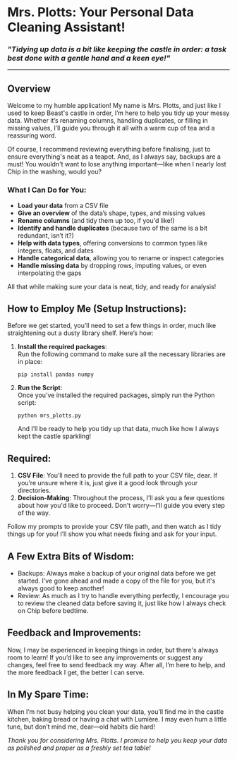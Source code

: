 # Mrs. Plotts: Your Personal Data Cleaning Assistant!

### *"Tidying up data is a bit like keeping the castle in order: a task best done with a gentle hand and a keen eye!"*

---
## Overview

Welcome to my humble application! My name is Mrs. Plotts, and just like I used to keep Beast's castle in order, I’m here to help you tidy up your messy data. Whether it’s renaming columns, handling duplicates, or filling in missing values, I’ll guide you through it all with a warm cup of tea and a reassuring word.

Of course, I recommend reviewing everything before finalising, just to ensure everything's neat as a teapot. And, as I always say, backups are a must! You wouldn't want to lose anything important—like when I nearly lost Chip in the washing, would you?

### What I Can Do for You:
- **Load your data** from a CSV file
- **Give an overview** of the data’s shape, types, and missing values
- **Rename columns** (and tidy them up too, if you'd like!)
- **Identify and handle duplicates** (because two of the same is a bit redundant, isn’t it?)
- **Help with data types**, offering conversions to common types like integers, floats, and dates
- **Handle categorical data**, allowing you to rename or inspect categories
- **Handle missing data** by dropping rows, imputing values, or even interpolating the gaps

All that while making sure your data is neat, tidy, and ready for analysis!


## How to Employ Me (Setup Instructions):
Before we get started, you’ll need to set a few things in order, much like straightening out a dusty library shelf. Here’s how:

1. **Install the required packages**:  
   Run the following command to make sure all the necessary libraries are in place:
   ```
   pip install pandas numpy
   ```

2. **Run the Script**:   
   Once you’ve installed the required packages, simply run the Python script:
   ```
   python mrs_plotts.py
   ```
   And I’ll be ready to help you tidy up that data, much like how I always kept the castle sparkling!

## Required:
1. **CSV File**: You’ll need to provide the full path to your CSV file, dear. If you’re unsure where it is, just give it a good look through your directories.
2. **Decision-Making**: Throughout the process, I’ll ask you a few questions about how you'd like to proceed. Don't worry—I'll guide you every step of the way.

Follow my prompts to provide your CSV file path, and then watch as I tidy things up for you! I’ll show you what needs fixing and ask for your input.

## A Few Extra Bits of Wisdom:
- Backups: Always make a backup of your original data before we get started. I’ve gone ahead and made a copy of the file for you, but it's always good to keep another!
- Review: As much as I try to handle everything perfectly, I encourage you to review the cleaned data before saving it, just like how I always check on Chip before bedtime.
## Feedback and Improvements:
Now, I may be experienced in keeping things in order, but there's always room to learn! If you’d like to see any improvements or suggest any changes, feel free to send feedback my way. After all, I’m here to help, and the more feedback I get, the better I can serve.
## In My Spare Time:
When I’m not busy helping you clean your data, you’ll find me in the castle kitchen, baking bread or having a chat with Lumière. I may even hum a little tune, but don’t mind me, dear—old habits die hard!

*Thank you for considering Mrs. Plotts. I promise to help you keep your data as polished and proper as a freshly set tea table!*
